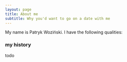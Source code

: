 ```yaml
---
layout: page
title: About me
subtitle: Why you'd want to go on a date with me
---
```


My name is Patryk Woziński. I have the following qualities:


### my history

todo

